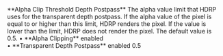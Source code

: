 <tr>
<td>**Alpha Clip Threshold Depth Postpass**</td>
<td>The alpha value limit that HDRP uses for the transparent depth postpass. If the alpha value of the pixel is equal to or higher than this limit, HDRP renders the pixel. If the value is lower than the limit, HDRP does not render the pixel. The default value is 0.5.</td>
<td>&#8226; **Alpha Clipping** enabled <br/>&#8226; **Transparent Depth Postpass** enabled</td>
<td>0.5</td>
</tr>
